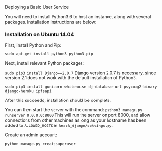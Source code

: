 Deploying a Basic User Service

You will need to install Python3.6 to host an instance, along with several packages. Installation instructions are below:

### Installation on Ubuntu 14.04

First, install Python and Pip:

`sudo apt-get install python3 python3-pip`

Next, install relevant Python packages:

`sudo pip3 install Django==2.0.7`
Django version 2.0.7 is necessary, since version 2.1 does not work with the default installation of Python3.

`sudo pip3 install gunicorn whitenoise dj-database-url psycopg2-binary django-heroku ipfsapi`

After this succeeds, installation should be complete.

You can then start the server with the command:
`python3 manage.py runserver 0.0.0.0:8000`
This will run the server on port 8000, and allow connections from other machines as long as your hostname has been added to `ALLOWED_HOSTS` in `knack_django/settings.py`.

Create an admin account:

`python manage.py createsuperuser`
